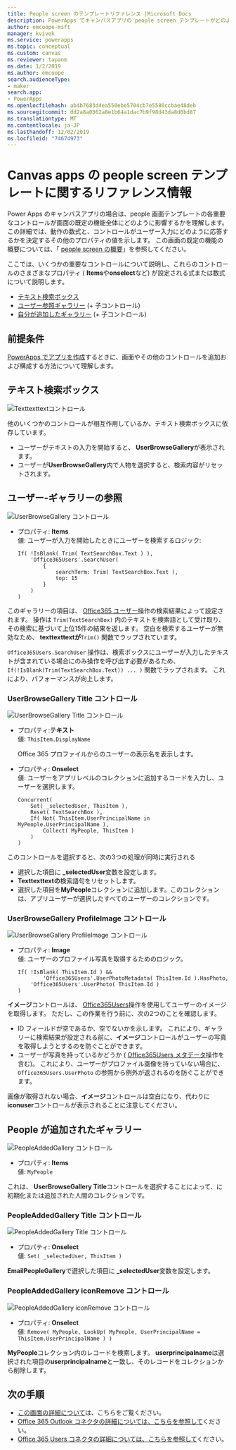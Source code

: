 ```yaml
---
title: People screen のテンプレートリファレンス |Microsoft Docs
description: PowerApps でキャンバスアプリの people screen テンプレートがどのように機能するかについて詳しく説明します。
author: emcoope-msft
manager: kvivek
ms.service: powerapps
ms.topic: conceptual
ms.custom: canvas
ms.reviewer: tapanm
ms.date: 1/2/2019
ms.author: emcoope
search.audienceType:
- maker
search.app:
- PowerApps
ms.openlocfilehash: ab4b7683d4ea550ebe5704cb7e5580ccbae48deb
ms.sourcegitcommit: dd2a8a0362a8e1b64a1dac7b9f98d43da8d0bd87
ms.translationtype: MT
ms.contentlocale: ja-JP
ms.lasthandoff: 12/02/2019
ms.locfileid: "74674973"
---
```

# <a name="reference-information-about-the-people-screen-template-for-canvas-apps"></a>Canvas apps の people screen テンプレートに関するリファレンス情報

Power Apps のキャンバスアプリの場合は、people 画面テンプレートの各重要なコントロールが画面の既定の機能全体にどのように影響するかを理解します。 この詳細では、動作の数式と、コントロールがユーザー入力にどのように応答するかを決定するその他のプロパティの値を示します。 この画面の既定の機能の概要については、「 [people screen の概要](people-screen-overview.md)」を参照してください。

ここでは、いくつかの重要なコントロールについて説明し、これらのコントロールのさまざまなプロパティ ( **Items**や**onselect**など) が設定される式または数式について説明します。

* [テキスト検索ボックス](#text-search-box)
* [ユーザー参照ギャラリー](#user-browse-gallery) (+ 子コントロール)
* [自分が追加したギャラリー](#people-added-gallery) (+ 子コントロール)

## <a name="prerequisite"></a>前提条件

[PowerApps でアプリを作成](../data-platform-create-app-scratch.md)するときに、画面やその他のコントロールを追加および構成する方法について理解します。

## <a name="text-search-box"></a>テキスト検索ボックス

![Texttexttextコントロール](media/people-screen/people-search-box.png)

他のいくつかのコントロールが相互作用しているか、テキスト検索ボックスに依存しています。

* ユーザーがテキストの入力を開始すると、 **UserBrowseGallery**が表示されます。
* ユーザーが**UserBrowseGallery**内で人物を選択すると、検索内容がリセットされます。

## <a name="user-browse-gallery"></a>ユーザー-ギャラリーの参照

![UserBrowseGallery コントロール](media/people-screen/people-browse-gall.png)

* プロパティ: **Items**<br>
    値: ユーザーが入力を開始したときにユーザーを検索するロジック:
    
    ```powerapps-dot
    If( !IsBlank( Trim( TextSearchBox.Text ) ), 
        'Office365Users'.SearchUser(
            {
                searchTerm: Trim( TextSearchBox.Text ), 
                top: 15
            }
        )
    )
    ```
    
このギャラリーの項目は、 [Office365 ユーザー](https://docs.microsoft.com/connectors/office365users/#searchuser)操作の検索結果によって設定されます。 操作は `Trim(TextSearchBox)` 内のテキストを検索語として受け取り、その検索に基づいて上位15件の結果を返します。 空白を検索するユーザーが無効なため、 **texttexttextが**`Trim()` 関数でラップされています。

`Office365Users.SearchUser` 操作は、検索ボックスにユーザーが入力したテキストが含まれている場合にのみ操作を呼び出す必要があるため、`If(!IsBlank(Trim(TextSearchBox.Text)) ... )` 関数でラップされます。 これにより、パフォーマンスが向上します。

### <a name="userbrowsegallery-title-control"></a>UserBrowseGallery Title コントロール

![UserBrowseGallery Title コントロール](media/people-screen/people-browse-gall-title.png)

* プロパティ:**テキスト**<br>値: `ThisItem.DisplayName`

  Office 365 プロファイルからのユーザーの表示名を表示します。

* プロパティ: **Onselect**<br>
    値: ユーザーをアプリレベルのコレクションに追加するコードを入力し、ユーザーを選択します。

    ```powerapps-dot
    Concurrent(
        Set( _selectedUser, ThisItem ),
        Reset( TextSearchBox ),
        If( Not( ThisItem.UserPrincipalName in MyPeople.UserPrincipalName ), 
            Collect( MyPeople, ThisItem )
        )
    )
    ```
このコントロールを選択すると、次の3つの処理が同時に実行される

   * 選択した項目に **\_selectedUser**変数を設定します。
   * **Texttexttextの**検索語句をリセットします。
   * 選択した項目を**MyPeople**コレクションに追加します。このコレクションは、アプリユーザーが選択したすべてのユーザーのコレクションです。

### <a name="userbrowsegallery-profileimage-control"></a>UserBrowseGallery ProfileImage コントロール

![UserBrowseGallery ProfileImage コントロール](media/people-screen/people-browse-gall-image.png)

* プロパティ: **Image**<br>
    値: ユーザーのプロファイル写真を取得するためのロジック。

    ```powerapps-dot
    If( !IsBlank( ThisItem.Id ) && 
            'Office365Users'.UserPhotoMetadata( ThisItem.Id ).HasPhoto,
        'Office365Users'.UserPhoto( ThisItem.Id )
    )
    ```

**イメージ**コントロールは、 [Office365Users](https://docs.microsoft.com/connectors/office365users/#get-user-photo--v1-)操作を使用してユーザーのイメージを取得します。 ただし、この作業を行う前に、次の2つのことを確認します。
  
   * ID フィールドが空であるか、空でないかを示します。 これにより、ギャラリーに検索結果が設定される前に、**イメージ**コントロールがユーザーの写真を取得しようとするのを防ぐことができます。
   * ユーザーが写真を持っているかどうか ( [Office365Users メタデータ](https://docs.microsoft.com/connectors/office365users/#get-user-photo-metadata)操作を含む)。 これにより、ユーザーがプロファイル画像を持っていない場合に、`Office365Users.UserPhoto` の参照から例外が返されるのを防ぐことができます。

画像が取得されない場合、**イメージ**コントロールは空白になり、代わりに**iconuser**コントロールが表示されることに注意してください。

## <a name="people-added-gallery"></a>People が追加されたギャラリー

![PeopleAddedGallery コントロール](media/people-screen/people-people-gall.png)

* プロパティ: **Items**<br>
    値: `MyPeople`

これは、 **UserBrowseGallery Title**コントロールを選択することによって、に初期化または追加された人間のコレクションです。

### <a name="peopleaddedgallery-title-control"></a>PeopleAddedGallery Title コントロール

![PeopleAddedGallery Title コントロール](media/people-screen/people-people-gall-title.png)

* プロパティ: **Onselect**<br>
    値: `Set( _selectedUser, ThisItem )`

**EmailPeopleGallery**で選択した項目に **_selectedUser**変数を設定します。

### <a name="peopleaddedgallery-iconremove-control"></a>PeopleAddedGallery iconRemove コントロール

![PeopleAddedGallery iconRemove コントロール](media/people-screen/people-people-gall-delete.png)

* プロパティ: **Onselect**<br>
    値: `Remove( MyPeople, LookUp( MyPeople, UserPrincipalName = ThisItem.UserPrincipalName ) )`

**MyPeople**コレクション内のレコードを検索します。 **userprincipalname**は選択された項目の**userprincipalname**と一致し、そのレコードをコレクションから削除します。

## <a name="next-steps"></a>次の手順

* [この画面の詳細について](./people-screen-overview.md)は、こちらをご覧ください。
* [Office 365 Outlook コネクタの詳細については、こちらを参照して](../connections/connection-office365-outlook.md)ください。
* [Office 365 Users コネクタの詳細については、こちらを参照して](../connections/connection-office365-users.md)ください。
